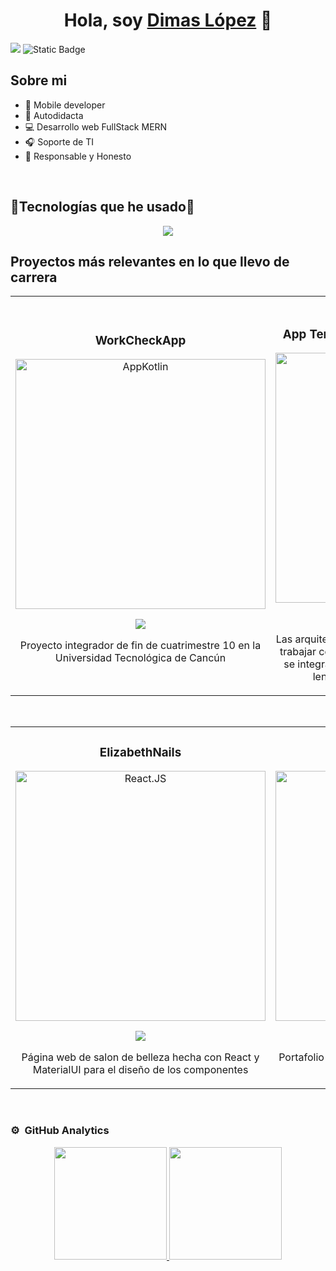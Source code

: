 <div align="center">
<h1 align="center">Hola, soy <a href="https://aristi.dev">Dimas López</a> 👋</h1>
</div>
<img src="https://media.licdn.com/dms/image/v2/D4E16AQGWOfnivjh7Ww/profile-displaybackgroundimage-shrink_350_1400/B4EZVN_8lJGYAY-/0/1740770364062?e=1746662400&v=beta&t=nNg5odZO4IRiueacSK5RWA1Xw85A92HKVBF4ovMCV-s">

<img alt="Static Badge" src="https://img.shields.io/badge/Ingeniero_en_desarollo_y_gestion_del_software-blue?logo=readdotcv&link=www.linkedin.com%2Fin%2Fdimas-arturo-l%C3%B3pez-montalvo-7701bb285">

## Sobre mi
 
- 📲 Mobile developer
- 💪 Autodidacta
- 💻 Desarrollo web FullStack MERN
- 🎧 Soporte de TI
- 👔 Responsable y Honesto
<br>

<h2> 🔅Tecnologías que he usado🔅 </h2>

<p align="center">
  <a href="https://skillicons.dev">
    <img src="https://skillicons.dev/icons?i=react,angular,nodejs,kotlin,arduino,bootstrap,materialui,cs,html,css,js,dotnet,figma,firebase,git,github,ai,java,laravel,linkedin,redux,sqlite,mongodb,mysql,notion,npm,ps,php,postman,py,ts,ubuntu,visualstudio,vite,androidstudio,gradle,gcp,vscode&perline =14" />
  </a>
</p>

## Proyectos más relevantes en lo que llevo de carrera
<table>
<tr>
<td width="50%">
<h3 align="center">WorkCheckApp</h3>
<div align="center">
<a href="https://github.com/dimaslopez2003/CheckWork.git" target="_blank"><img src="https://i.imgur.com/Ydem3mU.jpeg" width="400" alt="AppKotlin"></a>
<p>
<a href="https://github.com/dimaslopez2003/CheckWork.git" target="_blank">
<img src="https://img.shields.io/badge/CÓDIGO-ff9?style=for-the-badge&logo=github&logoColor=black">
</a>
</p>
<p>Proyecto integrador de fin de cuatrimestre 10 en la Universidad Tecnológica de Cancún</p>
</div>
                                                                                      
</td>

<td width="50%">
               <br>
<h3 align="center">App TemasDeChat - Arquitectura MVVM</h3>
<div align="center">                                       
<a href="https://github.com/DimasArturo/ThemesChat.git" target="_blank"><img src="https://imgur.com/iCwGXmV.jpeg" width="400" alt="Curso arquitectura MVVM"></a>
<br>
<p>
<a href="https://github.com/DimasArturo/ThemesChat.git" target="_blank">
<img src="https://img.shields.io/badge/C%C3%93DIGO-80ffaa?style=for-the-badge&logo=github&logoColor=black">
</a>
</p>
</p>Las arquitecturas son <strong>IMPRESCINDIBLES</strong> para poder trabajar como desarrollador/a Android. En esta App se integra el modelo MVVVM y UX/UI mediante el lenguaje Kotlin con JetPackCompose</p>
</div>                                                             
</table>                                                                                 
</div>
<br>

<table>
<tr>
<td width="50%">
<h3 align="center">ElizabethNails</h3>
<div align="center">
<a href="https://github.com/dimaslopez2003/U-as_Eli.git" target="_blank"><img src="https://imgur.com/nCgS2rT.jpeg" width="400" alt="React.JS"></a>
<p>
<a href="https://github.com/dimaslopez2003/U-as_Eli.git" target="_blank">
<img src="https://img.shields.io/badge/CÓDIGO-ff9?style=for-the-badge&logo=github&logoColor=black">
</a>
</p>
<p> Página web de salon de belleza hecha con React y MaterialUI para el diseño de los componentes</p>
</div>
                                                                                      
</td>       

<td width="50%">
<h3 align="center">Portafolio web</h3>
<div align="center">
<a href="https://dimaslopez.com/" target="_blank"><img src="https://i.imgur.com/iwYX125.jpeg" width="400" alt="CV"></a>
<p>
<a href="https://github.com/DimasArturo/PortafolioDimas.git" target="_blank">
<img src="https://img.shields.io/badge/C%C3%93DIGO-cfaae0?style=for-the-badge&logo=github&logoColor=black">
</a>
</p>
<p>Portafolio web con react y tailwind, publicado en un host y dominio de Amazon AWS</p>
</div>
                                                                                      
</td>  
</table>                                                                                 
</div>
<br>

### ⚙️ &nbsp;GitHub Analytics

<p align="center">
<a href="https://github.com/DimasArturo">
  <img height="180em" src="https://github-readme-stats-eight-theta.vercel.app/api?username=DimasArturo&show_icons=true&theme=algolia&include_all_commits=true&count_private=true"/>
  <img height="180em" src="https://github-readme-stats-eight-theta.vercel.app/api/top-langs/?username=DimasArturo&layout=compact&langs_count=8&theme=algolia"/>
</a>
</p>
